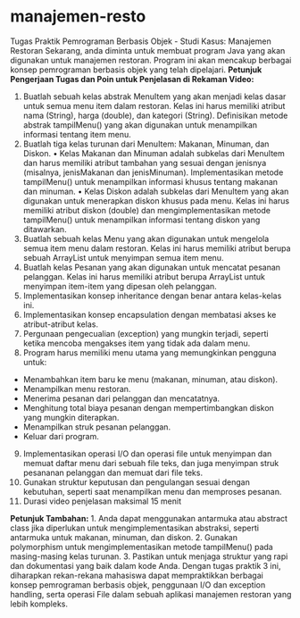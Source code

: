 # manajemen-resto
Tugas Praktik Pemrograman Berbasis Objek - Studi Kasus: Manajemen Restoran
Sekarang, anda diminta untuk membuat program Java yang akan digunakan untuk manajemen restoran. Program ini akan mencakup berbagai konsep pemrograman berbasis objek yang telah dipelajari.
<b>Petunjuk Pengerjaan Tugas dan Poin untuk Penjelasan di Rekaman Video:</b>
1.	Buatlah sebuah kelas abstrak MenuItem yang akan menjadi kelas dasar untuk semua menu item dalam restoran. Kelas ini harus memiliki atribut nama (String), harga (double), dan kategori (String). Definisikan metode abstrak tampilMenu() yang akan digunakan untuk menampilkan informasi tentang item menu.
2.	Buatlah tiga kelas turunan dari MenuItem: Makanan, Minuman, dan Diskon.
•	Kelas Makanan dan Minuman adalah subkelas dari MenuItem dan harus memiliki atribut tambahan yang sesuai dengan jenisnya (misalnya, jenisMakanan dan jenisMinuman). Implementasikan metode tampilMenu() untuk menampilkan informasi khusus tentang makanan dan minuman.
•	Kelas Diskon adalah subkelas dari MenuItem yang akan digunakan untuk menerapkan diskon khusus pada menu. Kelas ini harus memiliki atribut diskon (double) dan mengimplementasikan metode tampilMenu() untuk menampilkan informasi tentang diskon yang ditawarkan.
3.	Buatlah sebuah kelas Menu yang akan digunakan untuk mengelola semua item menu dalam restoran. Kelas ini harus memiliki atribut berupa sebuah ArrayList untuk menyimpan semua item menu.
4.	Buatlah kelas Pesanan yang akan digunakan untuk mencatat pesanan pelanggan. Kelas ini harus memiliki atribut berupa ArrayList untuk menyimpan item-item yang dipesan oleh pelanggan.
5.	Implementasikan konsep inheritance dengan benar antara kelas-kelas ini.
6.	Implementasikan konsep encapsulation dengan membatasi akses ke atribut-atribut kelas.
7.	Pergunaan pengecualian (exception) yang mungkin terjadi, seperti ketika mencoba mengakses item yang tidak ada dalam menu.
8.	Program harus memiliki menu utama yang memungkinkan pengguna untuk:
   - Menambahkan item baru ke menu (makanan, minuman, atau diskon).
   - Menampilkan menu restoran.
   - Menerima pesanan dari pelanggan dan mencatatnya.
   - Menghitung total biaya pesanan dengan mempertimbangkan diskon yang mungkin diterapkan.
   - Menampilkan struk pesanan pelanggan.
   - Keluar dari program.
9.  Implementasikan operasi I/O dan operasi file untuk menyimpan dan memuat daftar menu dari sebuah file teks, dan juga menyimpan struk pesananan pelanggan dan memuat dari file teks.
10. Gunakan struktur keputusan dan pengulangan sesuai dengan kebutuhan, seperti saat menampilkan menu dan memproses pesanan.
11.	Durasi video penjelasan maksimal 15 menit
<p>
<b>Petunjuk Tambahan:</b>
   1. Anda dapat menggunakan antarmuka atau abstract class jika diperlukan untuk mengimplementasikan abstraksi, seperti antarmuka untuk makanan, minuman, dan diskon.
   2. Gunakan polymorphism untuk mengimplementasikan metode tampilMenu() pada masing-masing kelas turunan.
   3. Pastikan untuk menjaga struktur yang rapi dan dokumentasi yang baik dalam kode Anda.
Dengan tugas praktik 3 ini, diharapkan rekan-rekana mahasiswa dapat mempraktikkan berbagai konsep pemrograman berbasis objek, penggunaan I/O dan exception handling, serta operasi File dalam sebuah aplikasi manajemen restoran yang lebih kompleks.
</p>
